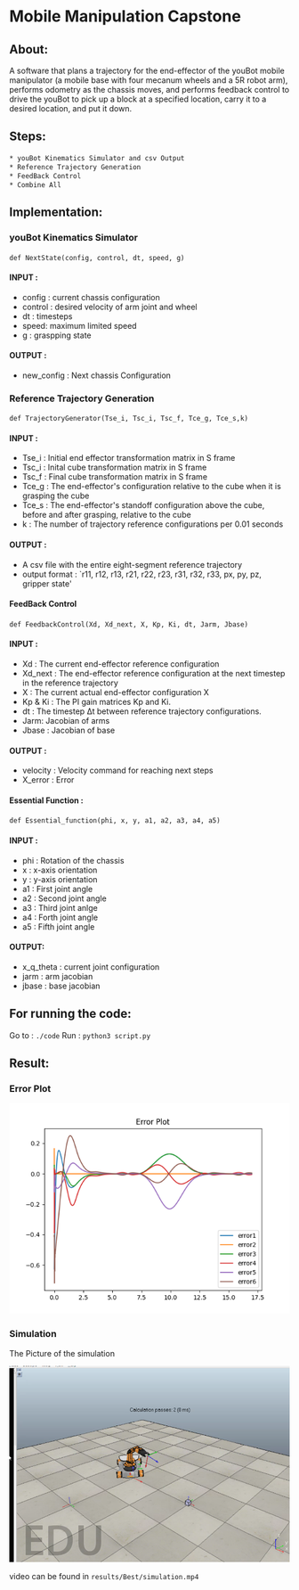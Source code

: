 # Mobile Manipulation Capstone

## About:

A software that plans a trajectory for the end-effector of the youBot mobile manipulator (a mobile base with four mecanum wheels and a 5R robot arm), performs odometry as the chassis moves, and performs feedback control to drive the youBot to pick up a block at a specified location, carry it to a desired location, and put it down.

## Steps:
    * youBot Kinematics Simulator and csv Output
    * Reference Trajectory Generation
    * FeedBack Control
    * Combine All

## Implementation:

### youBot Kinematics Simulator
`def NextState(config, control, dt, speed, g)`

#### INPUT :
 * config : current chassis configuration
 * control : desired velocity of arm joint and wheel
 * dt : timesteps
* speed: maximum limited speed
 * g : graspping state
    
#### OUTPUT : 
* new_config : Next chassis Configuration

### Reference Trajectory Generation
`def TrajectoryGenerator(Tse_i, Tsc_i, Tsc_f, Tce_g, Tce_s,k)`

#### INPUT :
* Tse_i : Initial end effector transformation matrix in S frame
* Tsc_i : Inital cube transformation matrix in S frame
* Tsc_f : Final cube transformation matrix in S frame
* Tce_g : The end-effector's configuration relative to the cube when it is grasping the cube
* Tce_s : The end-effector's standoff configuration above the cube, before and after grasping, relative to the cube
* k : The number of trajectory reference configurations per 0.01 seconds

#### OUTPUT :
* A csv file with the entire eight-segment reference trajectory
* output format : `r11, r12, r13, r21, r22, r23, r31, r32, r33, px, py, pz, gripper state'

#### FeedBack Control
`def FeedbackControl(Xd, Xd_next, X, Kp, Ki, dt, Jarm, Jbase)`

#### INPUT :
* Xd : The current end-effector reference configuration
* Xd_next : The end-effector reference configuration at the next timestep in the reference trajectory
* X : The current actual end-effector configuration X
* Kp & Ki : The PI gain matrices Kp and Ki.
* dt : The timestep Δt between reference trajectory configurations.
* Jarm: Jacobian of arms
* Jbase : Jacobian of base

#### OUTPUT :
* velocity : Velocity command for reaching next steps
* X_error : Error 

#### Essential Function :
`def Essential_function(phi, x, y, a1, a2, a3, a4, a5)`
         
#### INPUT :
* phi : Rotation of the chassis
* x : x-axis orientation
* y : y-axis orientation
* a1 : First joint angle
* a2 : Second joint angle
* a3 : Third joint anlge
* a4 : Forth joint angle
* a5 : Fifth joint angle
            
#### OUTPUT: 
* x_q_theta : current joint configuration
* jarm : arm jacobian
* jbase : base jacobian

## For running the code:
Go to : `./code`
Run : `python3 script.py`

## Result:

### Error Plot

![errorplot](https://github.com/MarzanShuvo/Mobile-Manipulator-Capstone-Project/blob/main/results/Best/error.png)

### Simulation
The Picture of the simulation

![Video](https://github.com/MarzanShuvo/Mobile-Manipulator-Capstone-Project/blob/main/results/Best/simulation_.png)

video can be found in
`results/Best/simulation.mp4`
